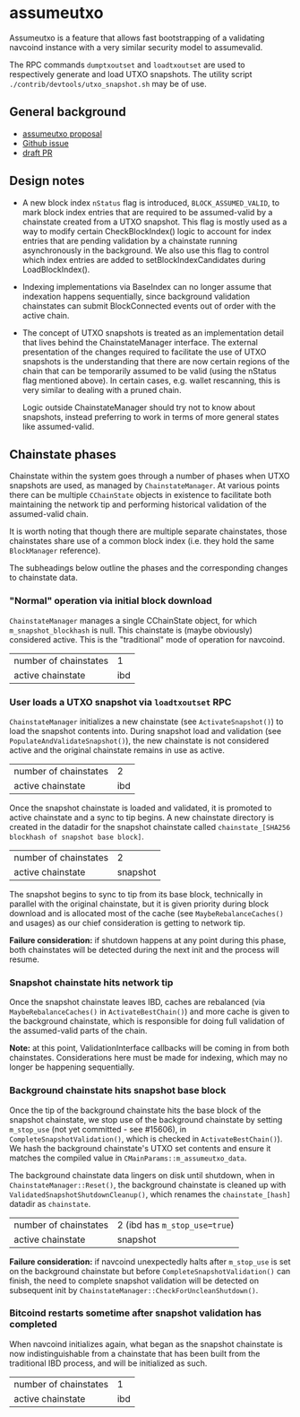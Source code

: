 # assumeutxo

Assumeutxo is a feature that allows fast bootstrapping of a validating navcoind
instance with a very similar security model to assumevalid.

The RPC commands `dumptxoutset` and `loadtxoutset` are used to respectively generate
and load UTXO snapshots. The utility script `./contrib/devtools/utxo_snapshot.sh` may
be of use.

## General background

- [assumeutxo proposal](https://github.com/jamesob/assumeutxo-docs/tree/2019-04-proposal/proposal)
- [Github issue](https://github.com/bitcoin/bitcoin/issues/15605)
- [draft PR](https://github.com/bitcoin/bitcoin/pull/15606)

## Design notes

- A new block index `nStatus` flag is introduced, `BLOCK_ASSUMED_VALID`, to mark block
  index entries that are required to be assumed-valid by a chainstate created
  from a UTXO snapshot. This flag is mostly used as a way to modify certain
  CheckBlockIndex() logic to account for index entries that are pending validation by a
  chainstate running asynchronously in the background. We also use this flag to control
  which index entries are added to setBlockIndexCandidates during LoadBlockIndex().

- Indexing implementations via BaseIndex can no longer assume that indexation happens
  sequentially, since background validation chainstates can submit BlockConnected
  events out of order with the active chain.

- The concept of UTXO snapshots is treated as an implementation detail that lives
  behind the ChainstateManager interface. The external presentation of the changes
  required to facilitate the use of UTXO snapshots is the understanding that there are
  now certain regions of the chain that can be temporarily assumed to be valid (using
  the nStatus flag mentioned above). In certain cases, e.g. wallet rescanning, this is
  very similar to dealing with a pruned chain.

  Logic outside ChainstateManager should try not to know about snapshots, instead
  preferring to work in terms of more general states like assumed-valid.


## Chainstate phases

Chainstate within the system goes through a number of phases when UTXO snapshots are
used, as managed by `ChainstateManager`. At various points there can be multiple
`CChainState` objects in existence to facilitate both maintaining the network tip and
performing historical validation of the assumed-valid chain.

It is worth noting that though there are multiple separate chainstates, those
chainstates share use of a common block index (i.e. they hold the same `BlockManager`
reference).

The subheadings below outline the phases and the corresponding changes to chainstate
data.

### "Normal" operation via initial block download

`ChainstateManager` manages a single CChainState object, for which
`m_snapshot_blockhash` is null. This chainstate is (maybe obviously)
considered active. This is the "traditional" mode of operation for navcoind.

|    |    |
| ---------- | ----------- |
| number of chainstates | 1 |
| active chainstate | ibd |

### User loads a UTXO snapshot via `loadtxoutset` RPC

`ChainstateManager` initializes a new chainstate (see `ActivateSnapshot()`) to load the
snapshot contents into. During snapshot load and validation (see
`PopulateAndValidateSnapshot()`), the new chainstate is not considered active and the
original chainstate remains in use as active.

|    |    |
| ---------- | ----------- |
| number of chainstates | 2 |
| active chainstate | ibd |

Once the snapshot chainstate is loaded and validated, it is promoted to active
chainstate and a sync to tip begins. A new chainstate directory is created in the
datadir for the snapshot chainstate called
`chainstate_[SHA256 blockhash of snapshot base block]`.

|    |    |
| ---------- | ----------- |
| number of chainstates | 2 |
| active chainstate | snapshot |

The snapshot begins to sync to tip from its base block, technically in parallel with
the original chainstate, but it is given priority during block download and is
allocated most of the cache (see `MaybeRebalanceCaches()` and usages) as our chief
consideration is getting to network tip.

**Failure consideration:** if shutdown happens at any point during this phase, both
chainstates will be detected during the next init and the process will resume.

### Snapshot chainstate hits network tip

Once the snapshot chainstate leaves IBD, caches are rebalanced
(via `MaybeRebalanceCaches()` in `ActivateBestChain()`) and more cache is given
to the background chainstate, which is responsible for doing full validation of the
assumed-valid parts of the chain.

**Note:** at this point, ValidationInterface callbacks will be coming in from both
chainstates. Considerations here must be made for indexing, which may no longer be happening
sequentially.

### Background chainstate hits snapshot base block

Once the tip of the background chainstate hits the base block of the snapshot
chainstate, we stop use of the background chainstate by setting `m_stop_use` (not yet
committed - see #15606), in `CompleteSnapshotValidation()`, which is checked in
`ActivateBestChain()`). We hash the background chainstate's UTXO set contents and
ensure it matches the compiled value in `CMainParams::m_assumeutxo_data`.

The background chainstate data lingers on disk until shutdown, when in
`ChainstateManager::Reset()`, the background chainstate is cleaned up with
`ValidatedSnapshotShutdownCleanup()`, which renames the `chainstate_[hash]` datadir as
`chainstate`.

|    |    |
| ---------- | ----------- |
| number of chainstates | 2 (ibd has `m_stop_use=true`) |
| active chainstate | snapshot |

**Failure consideration:** if navcoind unexpectedly halts after `m_stop_use` is set on
the background chainstate but before `CompleteSnapshotValidation()` can finish, the
need to complete snapshot validation will be detected on subsequent init by
`ChainstateManager::CheckForUncleanShutdown()`.

### Bitcoind restarts sometime after snapshot validation has completed

When navcoind initializes again, what began as the snapshot chainstate is now
indistinguishable from a chainstate that has been built from the traditional IBD
process, and will be initialized as such.

|    |    |
| ---------- | ----------- |
| number of chainstates | 1 |
| active chainstate | ibd |
